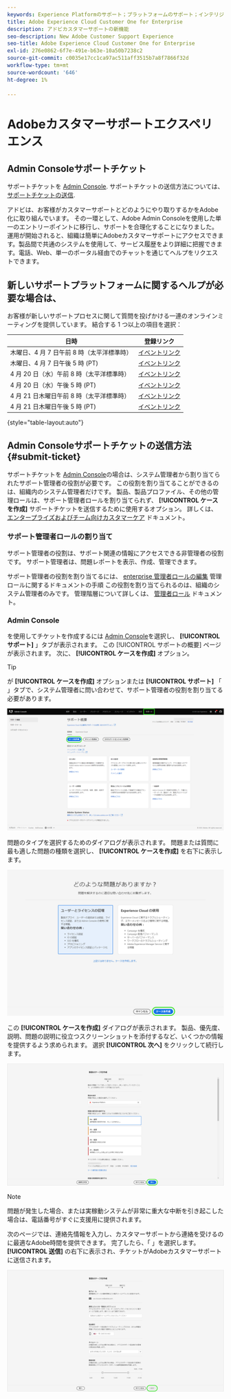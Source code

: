 ```yaml
---
keywords: Experience Platformのサポート；プラットフォームのサポート；インテリジェントサービスのサポート；カスタマー ai のサポート。attribution ai のサポートrtcdp のサポート；サポートチケットを送信、カスタマーサポート
title: Adobe Experience Cloud Customer One for Enterprise
description: アドビカスタマーサポートの新機能
seo-description: New Adobe Customer Support Experience
seo-title: Adobe Experience Cloud Customer One for Enterprise
exl-id: 276e0862-6f7e-491e-b63e-10a50b7238c2
source-git-commit: c0035e17cc1ca97ac511aff3515b7a8f7866f32d
workflow-type: tm+mt
source-wordcount: '646'
ht-degree: 1%

---
```


# Adobeカスタマーサポートエクスペリエンス

## Admin Consoleサポートチケット

サポートチケットを [Admin Console](https://adminconsole.adobe.com/). サポートチケットの送信方法については、 [サポートチケットの送信](#submit-ticket).

アドビは、お客様がカスタマーサポートとどのようにやり取りするかをAdobe化に取り組んでいます。 その一環として、Adobe Admin Consoleを使用した単一のエントリーポイントに移行し、サポートを合理化することになりました。 運用が開始されると、組織は簡単にAdobeカスタマーサポートにアクセスできます。製品間で共通のシステムを使用して、サービス履歴をより詳細に把握できます。電話、Web、単一のポータル経由でのチャットを通じてヘルプをリクエストできます。

## 新しいサポートプラットフォームに関するヘルプが必要な場合は、

お客様が新しいサポートプロセスに関して質問を投げかける一連のオンラインミーティングを提供しています。 結合する 1 つ以上の項目を選択：

| 日時 | 登録リンク |
|--- |--- |
| 木曜日、4 月 7 日午前 8 時（太平洋標準時） | [イベントリンク](https://event.on24.com/wcc/r/3723732/5288A3B031AD858BF241EB0C0057CD85) |
| 木曜日、4 月 7 日午後 5 時 (PT) | [イベントリンク](https://event.on24.com/wcc/r/3723733/286EFEA9E8D9B6BB49464862F5414B8C) |
| 4 月 20 日（水）午前 8 時（太平洋標準時） | [イベントリンク](https://event.on24.com/wcc/r/3712143/05DAF046E4BB864E7C313B056ADE4EB2) |
| 4 月 20 日（水）午後 5 時 (PT) | [イベントリンク](https://event.on24.com/wcc/r/3723740/A9EDA45FA61D3FFC4BF713419B677F16) |
| 4 月 21 日木曜日午前 8 時（太平洋標準時） | [イベントリンク](https://event.on24.com/wcc/r/3723741/C7EBCD38583D4D7AFCBD56029EB17C98) |
| 4 月 21 日木曜日午後 5 時 (PT) | [イベントリンク](https://event.on24.com/wcc/r/3723743/6F41ED2648A621F1419A56F0A52F4446) |

{style=&quot;table-layout:auto&quot;}

## Admin Consoleサポートチケットの送信方法 {#submit-ticket}

サポートチケットを [Admin Console](https://adminconsole.adobe.com/)の場合は、システム管理者から割り当てられたサポート管理者の役割が必要です。 この役割を割り当てることができるのは、組織内のシステム管理者だけです。 製品、製品プロファイル、その他の管理ロールは、サポート管理者ロールを割り当てられず、 **[!UICONTROL ケースを作成]** サポートチケットを送信するために使用するオプション。 詳しくは、 [エンタープライズおよびチーム向けカスタマーケア](customer-care.md) ドキュメント。

### サポート管理者ロールの割り当て

サポート管理者の役割は、サポート関連の情報にアクセスできる非管理者の役割です。 サポート管理者は、問題レポートを表示、作成、管理できます。

サポート管理者の役割を割り当てるには、 [enterprise 管理者ロールの編集](admin-roles.md#add-admin-teams) 管理ロールに関するドキュメントの手順 この役割を割り当てられるのは、組織のシステム管理者のみです。 管理階層について詳しくは、 [管理者ロール](admin-roles.md) ドキュメント。

### Admin Console

を使用してチケットを作成するには [Admin Console](https://adminconsole.adobe.com/)を選択し、 **[!UICONTROL サポート]** 」タブが表示されます。 この [!UICONTROL サポートの概要] ページが表示されます。 次に、 **[!UICONTROL ケースを作成]** オプション。

>[!TIP]
>
> が **[!UICONTROL ケースを作成]** オプションまたは **[!UICONTROL サポート]** 「 」タブで、システム管理者に問い合わせて、サポート管理者の役割を割り当てる必要があります。

![「Admin Consoleサポート」タブ](./assets/Support.png)

問題のタイプを選択するためのダイアログが表示されます。 問題または質問に最も適した問題の種類を選択し、 **[!UICONTROL ケースを作成]** を右下に表示します。

![問題を選択](./assets/select-case-type.png)

この **[!UICONTROL ケースを作成]** ダイアログが表示されます。 製品、優先度、説明、問題の説明に役立つスクリーンショットを添付するなど、いくつかの情報を提供するよう求められます。 選択 **[!UICONTROL 次へ]** をクリックして続行します。

![ケースを作成](./assets/create_case.png)

>[!NOTE]
>
> 問題が発生した場合、または実稼動システムが非常に重大な中断を引き起こした場合は、電話番号がすぐに支援用に提供されます。

次のページでは、連絡先情報を入力し、カスタマーサポートから連絡を受けるのに最適なAdobe時間を提供できます。 完了したら、「 」を選択します。 **[!UICONTROL 送信]** の右下に表示され、チケットがAdobeカスタマーサポートに送信されます。

![チケットを送信](./assets/submit_case.png)

<!--

## What About the Legacy Systems?

New Tickets/Cases will no longer be able to be submitted in legacy systems as of May 11th.  The [Admin Console](https://adminconsole.adobe.com/) will be used to submit new tickets/cases.

### Existing Tickets/Cases

* Between May 11th and May 20th the legacy systems will remain available to work existing tickets/cases to completion.
* Beginning May 20th the support team will migrate remaining open cases from the legacy systems to the new support experience.  You will receive an email notification regarding how to contact support to continue to work these cases.
-->
